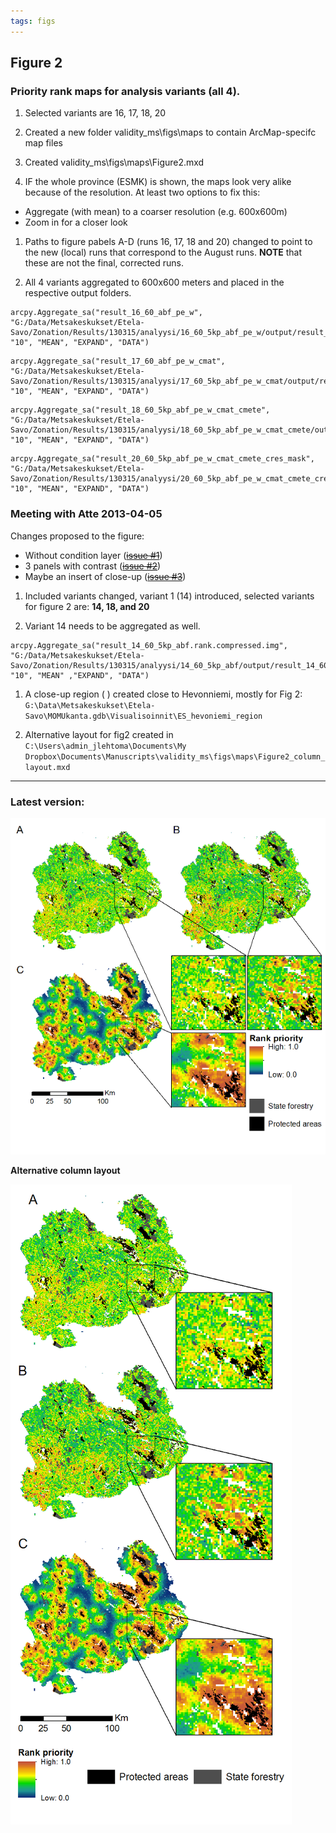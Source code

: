 ```yaml
---
tags: figs
---
```


## Figure 2 
### Priority rank maps for analysis variants (all 4).
     
1. Selected variants are 16, 17, 18, 20  

1. Created a new folder validity_ms\figs\maps to contain ArcMap-specifc map 
files  

1. Created validity_ms\figs\maps\Figure2.mxd  

1. IF the whole province (ESMK) is shown, the maps look very alike because of 
the resolution. At least two options to fix this:  
  * Aggregate (with mean) to a coarser resolution (e.g. 600x600m)
  * Zoom in for a closer look

1. Paths to figure pabels A-D (runs 16, 17, 18 and 20) changed to point to the
new (local) runs that correspond to the August runs. **NOTE** that these are not
the final, corrected runs.

1. All 4 variants aggregated to 600x600 meters and placed in the respective 
output folders.

  ```
  arcpy.Aggregate_sa("result_16_60_abf_pe_w", "G:/Data/Metsakeskukset/Etela-Savo/Zonation/Results/130315/analyysi/16_60_5kp_abf_pe_w/output/result_16_600_5kp_abf_pe_w.rank.compressed.img", "10", "MEAN", "EXPAND", "DATA")
  ```
  
  ```
  arcpy.Aggregate_sa("result_17_60_abf_pe_w_cmat", "G:/Data/Metsakeskukset/Etela-Savo/Zonation/Results/130315/analyysi/17_60_5kp_abf_pe_w_cmat/output/result_17_600_5kp_abf_pe_w_cmat.rank.compressed.img", "10", "MEAN", "EXPAND", "DATA")
  ```
  
  ```
  arcpy.Aggregate_sa("result_18_60_5kp_abf_pe_w_cmat_cmete", "G:/Data/Metsakeskukset/Etela-Savo/Zonation/Results/130315/analyysi/18_60_5kp_abf_pe_w_cmat_cmete/output/result_18_600_5kp_abf_pe_w_cmat_cmete.rank.compressed.img", "10", "MEAN", "EXPAND", "DATA")
  ```
  
  ```
  arcpy.Aggregate_sa("result_20_60_5kp_abf_pe_w_cmat_cmete_cres_mask", "G:/Data/Metsakeskukset/Etela-Savo/Zonation/Results/130315/analyysi/20_60_5kp_abf_pe_w_cmat_cmete_cres_mask/output/result_20_600_5kp_abf_pe_w_cmat_cmete_cres_mask.rank.compressed.img", "10", "MEAN", "EXPAND", "DATA")
  ```
  
### Meeting with Atte 2013-04-05

Changes proposed to the figure:
* Without condition layer ([~~issue #1~~](https://github.com/jlehtoma/validityms/issues/1))
* 3 panels with contrast ([~~issue #2~~](https://github.com/jlehtoma/validityms/issues/2))
* Maybe an insert of close-up ([~~issue #3~~](https://github.com/jlehtoma/validityms/issues/3))

1. Included variants changed, variant 1 (14) introduced, selected variants for figure 2 are: **14, 18, and 20**

1. Variant 14 needs to be aggregated as well.

  ```
  arcpy.Aggregate_sa("result_14_60_5kp_abf.rank.compressed.img", "G:/Data/Metsakeskukset/Etela-Savo/Zonation/Results/130315/analyysi/14_60_5kp_abf/output/result_14_600_5kp_abf.rank.compressed.img", "10", "MEAN" ,"EXPAND", "DATA")
  ```
1. A close-up region ( ) created close to Hevonniemi, mostly for Fig 2:
`G:\Data\Metsakeskukset\Etela-Savo\MOMUkanta.gdb\Visualisoinnit\ES_hevoniemi_region`

1. Alternative layout for fig2 created in
`C:\Users\admin_jlehtoma\Documents\My Dropbox\Documents\Manuscripts\validity_ms\figs\maps\Figure2_column_layout.mxd`



----
### Latest version:

![fig2](../../figs/Fig2_w600.png)

**Alternative column layout**

![fig2_alt](../../figs/Fig2_column_layout_w600.png)
